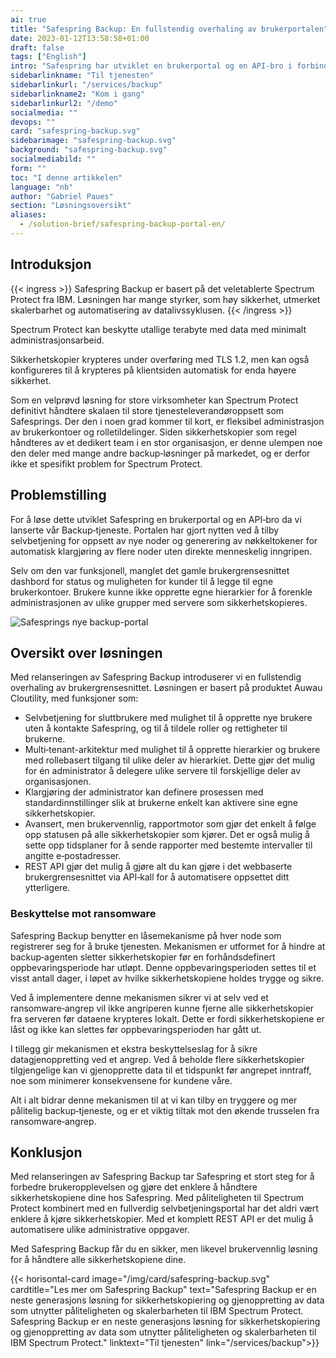 ```yaml
---
ai: true
title: "Safespring Backup: En fullstendig overhaling av brukerportalen"
date: 2023-01-12T13:58:58+01:00
draft: false
tags: ["English"]
intro: "Safespring har utviklet en brukerportal og en API-bro i forbindelse med lanseringen av vår Safespring Backup-tjeneste."
sidebarlinkname: "Til tjenesten"
sidebarlinkurl: "/services/backup"
sidebarlinkname2: "Kom i gang"
sidebarlinkurl2: "/demo"
socialmedia: ""
devops: ""
card: "safespring-backup.svg"
sidebarimage: "safespring-backup.svg"
background: "safespring-backup.svg"
socialmediabild: ""
form: ""
toc: "I denne artikkelen"
language: "nb"
author: "Gabriel Paues"
section: "Løsningsoversikt"
aliases:
  - /solution-brief/safespring-backup-portal-en/
---
```


## Introduksjon

{{< ingress >}}
Safespring Backup er basert på det veletablerte Spectrum Protect fra IBM. Løsningen har mange styrker, som høy sikkerhet, utmerket skalerbarhet og automatisering av datalivssyklusen.
{{< /ingress >}}

Spectrum Protect kan beskytte utallige terabyte med data med minimalt administrasjonsarbeid.

Sikkerhetskopier krypteres under overføring med TLS 1.2, men kan også konfigureres til å krypteres på klientsiden automatisk for enda høyere sikkerhet.

Som en velprøvd løsning for store virksomheter kan Spectrum Protect definitivt håndtere skalaen til store tjenesteleverandøroppsett som Safesprings. Der den i noen grad kommer til kort, er fleksibel administrasjon av brukerkontoer og rolletildelinger. Siden sikkerhetskopier som regel håndteres av et dedikert team i en stor organisasjon, er denne ulempen noe den deler med mange andre backup‑løsninger på markedet, og er derfor ikke et spesifikt problem for Spectrum Protect.

## Problemstilling

For å løse dette utviklet Safespring en brukerportal og en API‑bro da vi lanserte vår Backup‑tjeneste. Portalen har gjort nytten ved å tilby selvbetjening for oppsett av nye noder og generering av nøkkeltokener for automatisk klargjøring av flere noder uten direkte menneskelig inngripen.

Selv om den var funksjonell, manglet det gamle brukergrensesnittet dashbord for status og muligheten for kunder til å legge til egne brukerkontoer. Brukere kunne ikke opprette egne hierarkier for å forenkle administrasjonen av ulike grupper med servere som sikkerhetskopieres.

![Safesprings nye backup-portal](/img/safespring-backup-portal.png)

## Oversikt over løsningen

Med relanseringen av Safespring Backup introduserer vi en fullstendig overhaling av brukergrensesnittet. Løsningen er basert på produktet Auwau Cloutility, med funksjoner som:

- Selvbetjening for sluttbrukere med mulighet til å opprette nye brukere uten å kontakte Safespring, og til å tildele roller og rettigheter til brukerne.
- Multi‑tenant-arkitektur med mulighet til å opprette hierarkier og brukere med rollebasert tilgang til ulike deler av hierarkiet. Dette gjør det mulig for én administrator å delegere ulike servere til forskjellige deler av organisasjonen.
- Klargjøring der administrator kan definere prosessen med standardinnstillinger slik at brukerne enkelt kan aktivere sine egne sikkerhetskopier.
- Avansert, men brukervennlig, rapportmotor som gjør det enkelt å følge opp statusen på alle sikkerhetskopier som kjører. Det er også mulig å sette opp tidsplaner for å sende rapporter med bestemte intervaller til angitte e‑postadresser.
- REST API gjør det mulig å gjøre alt du kan gjøre i det webbaserte brukergrensesnittet via API‑kall for å automatisere oppsettet ditt ytterligere.

### Beskyttelse mot ransomware

Safespring Backup benytter en låsemekanisme på hver node som registrerer seg for å bruke tjenesten. Mekanismen er utformet for å hindre at backup‑agenten sletter sikkerhetskopier før en forhåndsdefinert oppbevaringsperiode har utløpt. Denne oppbevaringsperioden settes til et visst antall dager, i løpet av hvilke sikkerhetskopiene holdes trygge og sikre.

Ved å implementere denne mekanismen sikrer vi at selv ved et ransomware‑angrep vil ikke angriperen kunne fjerne alle sikkerhetskopier fra serveren før dataene krypteres lokalt. Dette er fordi sikkerhetskopiene er låst og ikke kan slettes før oppbevaringsperioden har gått ut.

I tillegg gir mekanismen et ekstra beskyttelseslag for å sikre datagjenoppretting ved et angrep. Ved å beholde flere sikkerhetskopier tilgjengelige kan vi gjenopprette data til et tidspunkt før angrepet inntraff, noe som minimerer konsekvensene for kundene våre.

Alt i alt bidrar denne mekanismen til at vi kan tilby en tryggere og mer pålitelig backup‑tjeneste, og er et viktig tiltak mot den økende trusselen fra ransomware‑angrep.

## Konklusjon

Med relanseringen av Safespring Backup tar Safespring et stort steg for å forbedre brukeropplevelsen og gjøre det enklere å håndtere sikkerhetskopiene dine hos Safespring. Med påliteligheten til Spectrum Protect kombinert med en fullverdig selvbetjeningsportal har det aldri vært enklere å kjøre sikkerhetskopier. Med et komplett REST API er det mulig å automatisere ulike administrative oppgaver.

Med Safespring Backup får du en sikker, men likevel brukervennlig løsning for å håndtere alle sikkerhetskopiene dine.

{{< horisontal-card image="/img/card/safespring-backup.svg" cardtitle="Les mer om Safespring Backup" text="Safespring Backup er en neste generasjons løsning for sikkerhetskopiering og gjenoppretting av data som utnytter påliteligheten og skalerbarheten til IBM Spectrum Protect. Safespring Backup er en neste generasjons løsning for sikkerhetskopiering og gjenoppretting av data som utnytter påliteligheten og skalerbarheten til IBM Spectrum Protect." linktext="Til tjenesten" link="/services/backup">}}
